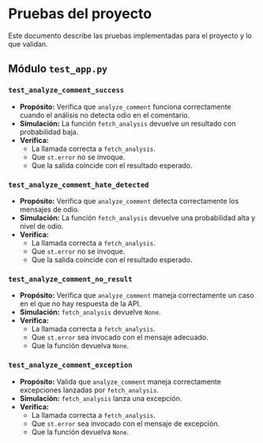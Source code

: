 # Pruebas del proyecto

Este documento describe las pruebas implementadas para el proyecto y lo que validan.

## Módulo `test_app.py`

### `test_analyze_comment_success`
- **Propósito:** Verifica que `analyze_comment` funciona correctamente cuando el análisis no detecta odio en el comentario.
- **Simulación:** La función `fetch_analysis` devuelve un resultado con probabilidad baja.
- **Verifica:**
  - La llamada correcta a `fetch_analysis`.
  - Que `st.error` no se invoque.
  - Que la salida coincide con el resultado esperado.

### `test_analyze_comment_hate_detected`
- **Propósito:** Verifica que `analyze_comment` detecta correctamente los mensajes de odio.
- **Simulación:** La función `fetch_analysis` devuelve una probabilidad alta y nivel de odio.
- **Verifica:**
  - La llamada correcta a `fetch_analysis`.
  - Que `st.error` no se invoque.
  - Que la salida coincide con el resultado esperado.

### `test_analyze_comment_no_result`
- **Propósito:** Verifica que `analyze_comment` maneja correctamente un caso en el que no hay respuesta de la API.
- **Simulación:** `fetch_analysis` devuelve `None`.
- **Verifica:**
  - La llamada correcta a `fetch_analysis`.
  - Que `st.error` sea invocado con el mensaje adecuado.
  - Que la función devuelva `None`.

### `test_analyze_comment_exception`
- **Propósito:** Valida que `analyze_comment` maneja correctamente excepciones lanzadas por `fetch_analysis`.
- **Simulación:** `fetch_analysis` lanza una excepción.
- **Verifica:**
  - La llamada correcta a `fetch_analysis`.
  - Que `st.error` sea invocado con el mensaje de excepción.
  - Que la función devuelva `None`.

